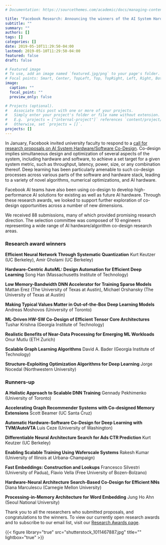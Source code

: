 ```yaml
---
# Documentation: https://sourcethemes.com/academic/docs/managing-content/

title: "Facebook Research: Announcing the winners of the AI System Hardware/Software Co-Design research awards"
subtitle: ""
summary: ""
authors: []
tags: []
categories: []
date: 2019-05-10T11:29:50-04:00
lastmod: 2019-05-10T11:29:50-04:00
featured: false
draft: false

# Featured image
# To use, add an image named `featured.jpg/png` to your page's folder.
# Focal points: Smart, Center, TopLeft, Top, TopRight, Left, Right, BottomLeft, Bottom, BottomRight.
image:
  caption: ""
  focal_point: ""
  preview_only: false

# Projects (optional).
#   Associate this post with one or more of your projects.
#   Simply enter your project's folder or file name without extension.
#   E.g. `projects = ["internal-project"]` references `content/project/deep-learning/index.md`.
#   Otherwise, set `projects = []`.
projects: []
---
```



In January, Facebook invited university faculty to respond to a [call for research proposals on AI System Hardware/Software Co-Design](https://research.fb.com/programs/research-awards/proposals/ai-system-hardware-software-co-design-request-for-proposals/). Co-design implies simultaneous design and optimization of several aspects of the system, including hardware and software, to achieve a set target for a given system metric, such as throughput, latency, power, size, or any combination thereof. Deep learning has been particularly amenable to such co-design processes across various parts of the software and hardware stack, leading to a variety of novel algorithms, numerical optimizations, and AI hardware.

Facebook AI teams have also been using co-design to develop high-performance AI solutions for existing as well as future AI hardware. Through these research awards, we looked to support further exploration of co-design opportunities across a number of new dimensions.

We received 88 submissions, many of which provided promising research direction. The selection committee was composed of 10 engineers representing a wide range of AI hardware/algorithm co-design research areas.

### Research award winners

**Efficient Neural Network Through Systematic Quantization**
Kurt Keutzer (UC Berkeley), Amir Gholami (UC Berkeley)

**Hardware-Centric AutoML: Design Automation for Efficient Deep Learning**
Song Han (Massachusetts Institute of Technology)

**Low Memory-Bandwidth DNN Accelerator for Training Sparse Models**
Mattan Erez (The University of Texas at Austin), Michael Orshansky (The University of Texas at Austin)

**Making Typical Values Matter in Out-of-the-Box Deep Learning Models**
Andreas Moshovos (University of Toronto)

**ML-Driven HW-SW Co-Design of Efficient Tensor Core Architectures**
Tushar Krishna (Georgia Institute of Technology)

**Realistic Benefits of Near-Data Processing for Emerging ML Workloads**
Onur Mutlu (ETH Zurich)

**Scalable Graph Learning Algorithms**
David A. Bader (Georgia Institute of Technology)

**Structure-Exploiting Optimization Algorithms for Deep Learning**
Jorge Nocedal (Northwestern University)

### Runners-up

**A Holistic Approach to Scalable DNN Training**
Gennady Pekhimenko (University of Toronto)

**Accelerating Graph Recommender Systems with Co-designed Memory Extensions**
Scott Beamer (UC Santa Cruz)

**Automatic Hardware-Software Co-Design for Deep Learning with TVM/AutoVTA**
Luis Ceze (University of Washington)

**Differentiable Neural Architecture Search for Ads CTR Prediction**
Kurt Keutzer (UC Berkeley)

**Enabling Scalable Training Using Waferscale Systems**
Rakesh Kumar (University of Illinois at Urbana-Champaign)

**Fast Embeddings: Construction and Lookups**
Francesco Silvestri (University of Padua), Flavio Vella (Free University of Bozen-Bolzano)

**Hardware-Neural Architecture Search-Based Co-Design for Efficient NNs**
Diana Marculescu (Carnegie Mellon University)

**Processing-in-Memory Architecture for Word Embedding**
Jung Ho Ahn (Seoul National University)

 

Thank you to all the researchers who submitted proposals, and congratulations to the winners. To view our currently open research awards and to subscribe to our email list, visit our [Research Awards page](https://research.fb.com/programs/research-awards/).

{{< figure library="true" src="shutterstock_1011467887.jpg" title="" lightbox="true" >}}
